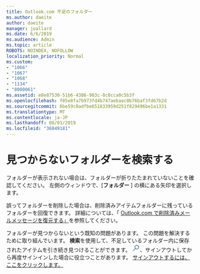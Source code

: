 ```yaml
---
title: Outlook.com 不足のフォルダー
ms.author: daeite
author: daeite
manager: joallard
ms.date: 6/6/2019
ms.audience: Admin
ms.topic: article
ROBOTS: NOINDEX, NOFOLLOW
localization_priority: Normal
ms.custom:
- "1066"
- "1067"
- "1068"
- "1134"
- "8000061"
ms.assetid: e8e87530-51b6-4386-983c-8c8cca0c5b3f
ms.openlocfilehash: f05e8fa7b973fd4b747aebaac0b76baf3fd67b2d
ms.sourcegitcommit: 6be59c8adfbe651833959d251f829496be1a1331
ms.translationtype: MT
ms.contentlocale: ja-JP
ms.lasthandoff: 08/01/2019
ms.locfileid: "36049181"
---
```

# <a name="find-missing-folders"></a>見つからないフォルダーを検索する

フォルダーが表示されない場合は、フォルダーが折りたたまれていないことを確認してください。 左側のウィンドウで、[**フォルダー** ] の横にある矢印を選択します。
  
誤ってフォルダーを削除した場合は、削除済みアイテムフォルダーに残っているフォルダーを回復できます。 詳細については、「 [Outlook.com で削除済みメールメッセージを復元する」](https://support.office.com/article/cf06ab1b-ae0b-418c-a4d9-4e895f83ed50?wt.mc_id=Office_Outlook_com_Alchemy)を参照してください。
  
フォルダーが見つからないという既知の問題があります。 この問題を解決するために取り組んでいます。 **検索**を使用して、不足しているフォルダー内に保存されたアイテムを引き続き見つけることができます。 <img src='data:image/png;base64,iVBORw0KGgoAAAANSUhEUgAAABUAAAAVBAMAAABbObilAAAAKlBMVEX///+WqL7l6u8vUn8iR3azwNDCzNlObJFAYIkDLWNeeZuks8d7ka1thaRtSbf+AAAAS0lEQVQI12MgFjAdmVkKY6csYxK5AGUbAqWsIUzGBiARAmGzCwAJlgQwmyMARiDEEeoxzWEyQZivLAS3l8kQ4RplkDF4hRkWEvQSABbdDSdqA/J0AAAAAElFTkSuQmCC' />、サインアウトしてから再度サインインした場合に役立つことがあります。 [サインアウトするには、ここをクリックします。](https://login.live.com/logout.srf)
